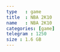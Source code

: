 ```yaml
---
type   : game
title  : NBA 2K10
name   : NBA 2K10
categories: [game]
telegram : 1250
size : 1.6 GB
---
```



